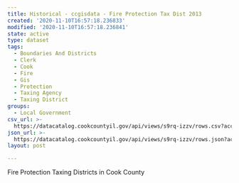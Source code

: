 ```yaml
---
title: Historical - ccgisdata - Fire Protection Tax Dist 2013
created: '2020-11-10T16:57:18.236833'
modified: '2020-11-10T16:57:18.236841'
state: active
type: dataset
tags:
  - Boundaries And Districts
  - Clerk
  - Cook
  - Fire
  - Gis
  - Protection
  - Taxing Agency
  - Taxing District
groups:
  - Local Government
csv_url: >-
  https://datacatalog.cookcountyil.gov/api/views/s9rq-izzv/rows.csv?accessType=DOWNLOAD
json_url: >-
  https://datacatalog.cookcountyil.gov/api/views/s9rq-izzv/rows.json?accessType=DOWNLOAD
layout: post

---
```

Fire Protection Taxing Districts in Cook County
